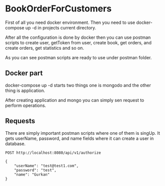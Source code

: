 # BookOrderForCustomers

First of all you need docker environment. Then you need to use docker-compose up -d in projects current directory.


After all the configuration is done by docker then you can use postman scripts to create user, getToken from user, create book, get orders, and create orders, get statistics and so on.

As you can see postman scripts are ready to use under postman folder.

## Docker part

docker-compose up -d starts two things one is mongodo and the other thing is application.

After creating application and mongo you can simply sen request to perform operations.

## Requests 
There are simply important postman scripts where one of them is singUp. It gets userName, password, and name fields where it can create a user in database.

```
POST http://localhost:8080/api/v1/authorize

{
    "userName": "test@test1.com",
    "password": "test",
    "name": "Gurkan"
}

```
